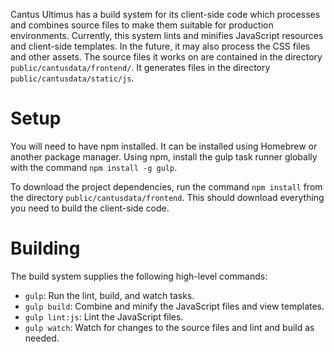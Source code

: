 Cantus Ultimus has a build system for its client-side code which processes and combines source files to make them suitable for production environments. Currently, this system lints and minifies JavaScript resources and client-side templates. In the future, it may also process the CSS files and other assets. The source files it works on are contained in the directory `public/cantusdata/frontend/`. It generates files in the directory `public/cantusdata/static/js`.

Setup
=====

You will need to have npm installed. It can be installed using Homebrew or another package manager. Using npm, install the gulp task runner globally with the command `npm install -g gulp`.

To download the project dependencies, run the command `npm install` from the directory `public/cantusdata/frontend`. This should download everything you need to build the client-side code.

Building
========

The build system supplies the following high-level commands:

  - `gulp`: Run the lint, build, and watch tasks.
  - `gulp build`: Combine and minify the JavaScript files and view templates.
  - `gulp lint:js`: Lint the JavaScript files.
  - `gulp watch`: Watch for changes to the source files and lint and build as needed.
